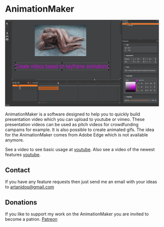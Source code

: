 # AnimationMaker

![Image](AnimationMaker.png) 

AnimationMaker is a software designed to help you to quickly build presentation video which you can upload to youtube or vimeo. These presentation videos can be used as pitch videos for crowdfunding campains for example.
It is also possible to create animated gifs.
The idea for the AnimationMaker comes from Adobe Edge which is not available anymore.

See a video to see basic usage at [youtube](https://youtu.be/Ir7Lvd-O2aE).
Also see a video of the newest features [youtube](https://youtu.be/pa53WfUkbO0).

## Contact
If you have any feature requests then just send me an email with your ideas to artanidos@gmail.com

## Donations
If you like to support my work on the AnimationMaker you are invited to become a patron.
[Patreon](https://www.patreon.com/artananda)



